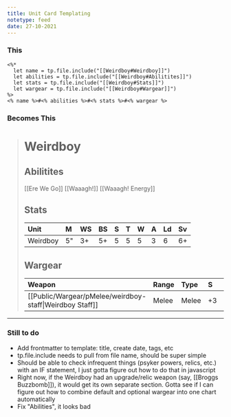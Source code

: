 ```yaml
---
title: Unit Card Templating
notetype: feed
date: 27-10-2021
---
```


### **This**
```
<%*
  let name = tp.file.include("[[Weirdboy#Weirdboy]]")
  let abilities = tp.file.include("[[Weirdboy#Abilitites]]")
  let stats = tp.file.include("[[Weirdboy#Stats]]")
  let wargear = tp.file.include("[[Weirdboy#Wargear]]")
%>
<% name %>#<% abilities %>#<% stats %>#<% wargear %>
```

### Becomes **This**

> # Weirdboy
>
> ## Abilitites
>
> [[Ere We Go]]
> [[Waaagh!]]
> [[Waaagh! Energy]]
>
> ## Stats
>
> | Unit     | M   | WS  | BS  | S   | T   | W   | A   | Ld  | Sv  |
> |:-------- |:--- |:--- |:--- |:--- |:--- |:--- |:--- |:--- |:--- |
> | Weirdboy | 5"  | 3+  | 5+  | 5   | 5   | 5   | 3   | 6   | 6+  |
>
> ## Wargear
>
> | Weapon             | Range | Type  | S   | AP  | D   | Abilities |
> |:------------------ |:----- |:----- |:--- |:--- |:--- |:--------- |
> | [[Public/Wargear/pMelee/weirdboy-staff\|Weirdboy Staff]] | Melee | Melee | +3  | -1  | d3  | -         |

---

### Still to do
- Add frontmatter to template: title, create date, tags, etc
- tp.file.include needs to pull from file name, should be super simple
- Should be able to check infrequent things (psyker powers, relics, etc.) with an IF statement, I just gotta figure out how to do that in javascript
- Right now, if the Weirdboy had an upgrade/relic weapon (say, [[Broggs Buzzbomb]]), it would get its own separate section. Gotta see if I can figure out how to combine default and optional wargear into one chart automatically
- Fix "Abilities", it looks bad